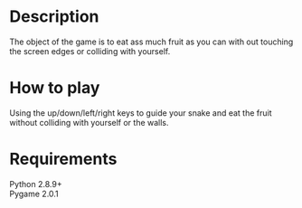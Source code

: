 # Description
The object of the game is to eat ass much fruit as you can with out touching the screen edges or
colliding with yourself. 
# How to play
Using the up/down/left/right keys to guide your snake and eat the fruit without colliding with yourself or the walls. 
# Requirements
Python 2.8.9+\
Pygame 2.0.1
